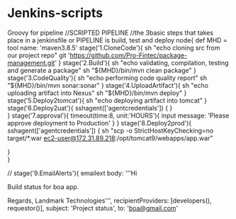 # Jenkins-scripts
Groovy for pipeline
//SCRIPTED PIPELINE
//the 3basic steps that takes place in a jenkinsfile or PIPELINE is build, test and deploy
node{
    def MHD = tool name: 'maven3.8.5'
    stage('1.CloneCode'){
        sh "echo cloning src from our project repo"
        git 'https://github.com/Pro-Fintec/package-management.git'
    }
    stage('2.Build'){
        sh "echo validating, compilation, testing and generate a package"
        sh "${MHD}/bin/mvn clean package"
    }
    stage('3.CodeQuality'){
        sh "echo performing code quality report"
        sh "${MHD}/bin/mvn sonar:sonar"
    }
    stage('4.UploadArtifact'){
        sh "echo uploading artifact into Nexus"
        sh "${MHD}/bin/mvn deploy"
    }
    stage('5.Deploy2tomcat'){
        sh "echo deploying artifact into tomcat"
        }
      stage('6.Deploy2uat'){
        sshagent(['agentcredentials']) {
}  
      }
     stage('7.approval'){
      timeout(time:8, unit:'HOURS'){
        input message: 'Please approve deployment to Production'
      }
     }
   stage('8.Deploy2prod'){
        sshagent(['agentcredentials']) {
        sh "scp -o StrictHostKeyChecking=no target/*.war ec2-user@172.31.89.218:/opt/tomcat9/webapps/app.war"
        
}      
      }

  // stage('9.EmailAlerts'){
    emailext body: '''Hi

Build status for boa app.

Regards,
Landmark Technologies''', recipientProviders: [developers(), requestor()], subject: 'Project status', to: 'boa@gmail.com'
   
